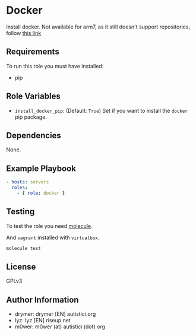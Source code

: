 # Docker

Install docker. Not available for arm7, as it still doesn't support
repositories, follow [this link](https://docs.docker.com/engine/installation/linux/docker-ce/debian/#install-using-the-convenience-script)

## Requirements

To run this role you must have installed:

* pip

## Role Variables

* `install_docker_pip`: (Default: `True`) Set if you want to install the
   `docker` pip package.


## Dependencies

None.

## Example Playbook

```yaml
- hosts: servers
  roles:
    - { role: docker }
```

## Testing

To test the role you need [molecule](http://molecule.readthedocs.io/en/latest/).

And `vagrant` installed with `virtualbox`.

```bash
molecule test
```

## License

GPLv3

## Author Information

* drymer: drymer [EN] autistici.org
* lyz: lyz [EN] riseup.net
* m0wer: m0wer (at) autistici (dot) org
